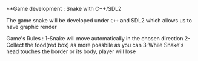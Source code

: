 **Game development : Snake with C++/SDL2


The game snake will be developed under ```C++``` and SDL2 which allows us to have graphic render 


Game's Rules :
1-Snake will move automatically in the chosen direction
2-Collect the food(red box) as more possbile as you can 
3-While Snake's head touches the border or its body, player will lose 

